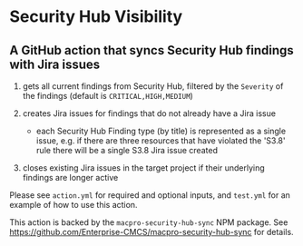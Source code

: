 # Security Hub Visibility

## A GitHub action that syncs Security Hub findings with Jira issues


1. gets all current findings from Security Hub, filtered by the `Severity` of the findings (default is `CRITICAL,HIGH,MEDIUM`)

2. creates Jira issues for findings that do not already have a Jira issue
    - each Security Hub Finding type (by title) is represented as a single issue, e.g. if there are three resources that have violated the 'S3.8' rule there will be a single S3.8 Jira issue created

3. closes existing Jira issues in the target project if their underlying findings are longer active


Please see `action.yml` for required and optional inputs, and `test.yml` for an example of how to use this action.

This action is backed by the `macpro-security-hub-sync` NPM package.  See https://github.com/Enterprise-CMCS/macpro-security-hub-sync for details.

